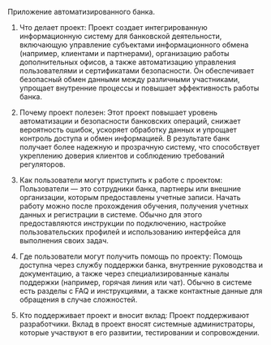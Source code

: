 Приложение автоматизированного банка.
1. Что делает проект:
Проект создает интегрированную информационную систему для банковской деятельности, включающую управление субъектами информационного обмена (например, клиентами и партнерами), организацию работы дополнительных офисов, а также автоматизацию управления пользователями и сертификатами безопасности. Он обеспечивает безопасный обмен данными между различными участниками, упрощает внутренние процессы и повышает эффективность работы банка.

2. Почему проект полезен:
Этот проект повышает уровень автоматизации и безопасности банковских операций, снижает вероятность ошибок, ускоряет обработку данных и упрощает контроль доступа и обмен информацией. В результате банк получает более надежную и прозрачную систему, что способствует укреплению доверия клиентов и соблюдению требований регуляторов.

3. Как пользователи могут приступить к работе с проектом:
Пользователи — это сотрудники банка, партнеры или внешние организации, которым предоставлены учетные записи. Начать работу можно после прохождения обучения, получения учетных данных и регистрации в системе. Обычно для этого предоставляются инструкции по подключению, настройке пользовательских профилей и использованию интерфейса для выполнения своих задач.

4. Где пользователи могут получить помощь по проекту:
Помощь доступна через службу поддержки банка, внутренние руководства и документацию, а также через специализированные каналы поддержки (например, горячая линия или чат). Обычно в системе есть разделы с FAQ и инструкциями, а также контактные данные для обращения в случае сложностей.

5. Кто поддерживает проект и вносит вклад:
Проект поддерживают разработчики. Вклад в проект вносят системные администраторы, которые участвуют в его развитии, тестировании и сопровождении.
